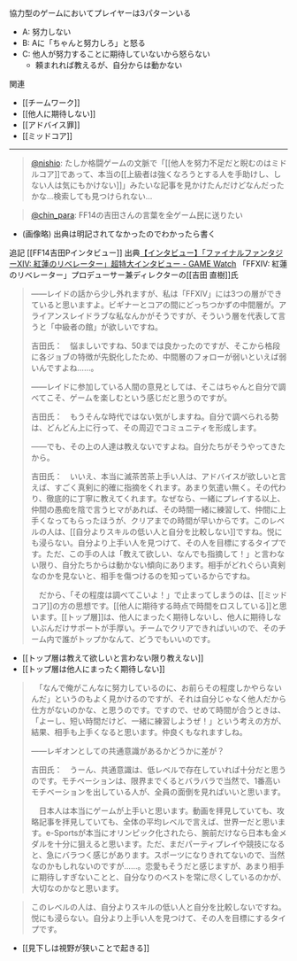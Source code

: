 
協力型のゲームにおいてプレイヤーは3パターンいる
- A: 努力しない
- B: Aに「ちゃんと努力しろ」と怒る
- C: 他人が努力することに期待していないから怒らない
    - 頼まれれば教えるが、自分からは動かない

関連
- [[チームワーク]]
- [[他人に期待しない]]
- [[アドバイス罪]]
- [[ミッドコア]]

---
> [@nishio](https://twitter.com/nishio/status/1405574868091891712?s=21): たしか格闘ゲームの文脈で「[[他人を努力不足だと睨むのはミドルコア]]であって、本当の[[上級者は強くなろうとする人を手助けし、しない人は気にもかけない]]」みたいな記事を見かけたんだけどなんだったかな…検索しても見つけられない…

> [@chin_para](https://twitter.com/chin_para/status/1341242837346574338): FF14の吉田さんの言葉を全ゲーム民に送りたい
- (画像略) 出典は明記されてなかったのでわかったら書く

追記 [[FF14吉田Pインタビュー]]
出典[【インタビュー】「ファイナルファンタジーXIV: 紅蓮のリベレーター」超特大インタビュー - GAME Watch](https://game.watch.impress.co.jp/docs/interview/1029728-5.html)
「FFXIV: 紅蓮のリベレーター」プロデューサー兼ディレクターの[[吉田 直樹]]氏
> ――レイドの話から少し外れますが、私は「FFXIV」には3つの層ができていると思いますよ。ビギナーとコアの間にどっちつかずの中間層が。アライアンスレイドラブな私なんかがそうですが、そういう層を代表して言うと「中級者の館」が欲しいですね。
>
>  吉田氏：　悩ましいですね、50までは良かったのですが、そこから格段に各ジョブの特徴が先鋭化したため、中間層のフォローが弱いといえば弱いんですよね……。
>
>  ――レイドに参加している人間の意見としては、そこはちゃんと自分で調べてこそ、ゲームを楽しむという感じだと思うのですが。
>
>  吉田氏：　もうそんな時代ではない気がしますね。自分で調べられる勢は、どんどん上に行って、その周辺でコミュニティを形成します。
>
> ――でも、その上の人達は教えないですよね。自分たちがそうやってきたから。
>
>  吉田氏：　いいえ、本当に滅茶苦茶上手い人は、アドバイスが欲しいと言えば、すごく真剣に的確に指摘をくれます。あまり気遣い無く。その代わり、徹底的に丁寧に教えてくれます。なぜなら、一緒にプレイする以上、仲間の愚痴を陰で言うヒマがあれば、その時間一緒に練習して、仲間に上手くなってもらったほうが、クリアまでの時間が早いからです。このレベルの人は、[[自分よりスキルの低い人と自分を比較しない]]ですね。悦にも浸らない。自分より上手い人を見つけて、その人を目標にするタイプです。ただ、この手の人は「教えて欲しい、なんでも指摘して！」と言わない限り、自分たちからは動かない傾向にあります。相手がどれぐらい真剣なのかを見ないと、相手を傷つけるのを知っているからですね。
>
>  　だから、「その程度は調べてこいよ！」で止まってしまうのは、[[ミッドコア]]の方の思想です。[[他人に期待する時点で時間をロスしている]]と思います。[[トップ層]]は、他人にまったく期待しないし、他人に期待しないぶんだけサポートが手厚い。チームでクリアできればいいので、そのチーム内で誰がトップかなんて、どうでもいいのです。
- [[トップ層は教えて欲しいと言わない限り教えない]]
- [[トップ層は他人にまったく期待しない]]

>  　「なんで俺がこんなに努力しているのに、お前らその程度しかやらないんだ」というのもよく見かけるのですが、それは自分じゃなく他人だから仕方がないのかな、と思うのです。ですので、せめて時間が合うときは、「よーし、短い時間だけど、一緒に練習しようぜ！」という考えの方が、結果、相手も上手くなると思います。仲良くもなれますしね。
>
>  ――レギオンとしての共通意識があるかどうかに差が？
>
>  吉田氏：　うーん、共通意識は、低レベルで存在していれば十分だと思うのです。モチベーションは、限界までくるとバラバラで当然で、1番高いモチベーションを出している人が、全員の面倒を見ればいいと思います。
>
>  　日本人は本当にゲームが上手いと思います。動画を拝見していても、攻略記事を拝見していても、全体の平均レベルで言えば、世界一だと思います。e-Sportsが本当にオリンピック化されたら、腕前だけなら日本も金メダルを十分に狙えると思います。ただ、まだパーティプレイや競技になると、急にバラつく感じがあります。スポーツになりきれてないので、当然なのかもしれないのですが……。恋愛もそうだと感じますが、あまり相手に期待しすぎないことと、自分なりのベストを常に尽くしているのかが、大切なのかなと思います。


> このレベルの人は、自分よりスキルの低い人と自分を比較しないですね。悦にも浸らない。自分より上手い人を見つけて、その人を目標にするタイプです。
- [[見下しは視野が狭いことで起きる]]
